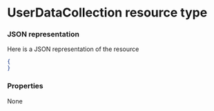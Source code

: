 # UserDataCollection resource type



### JSON representation

Here is a JSON representation of the resource

<!-- {
  "blockType": "resource",
  "optionalProperties": [

  ],
  "@odata.type": "microsoft.graph.userdatacollection"
}-->

```json
{
}

```
### Properties
None

<!-- uuid: 93713206-fa02-48df-97bb-72304b6d766e
2015-10-25 12:56:09 UTC -->
<!-- {
  "type": "#page.annotation",
  "description": "UserDataCollection resource",
  "keywords": "",
  "section": "documentation",
  "tocPath": ""
}-->